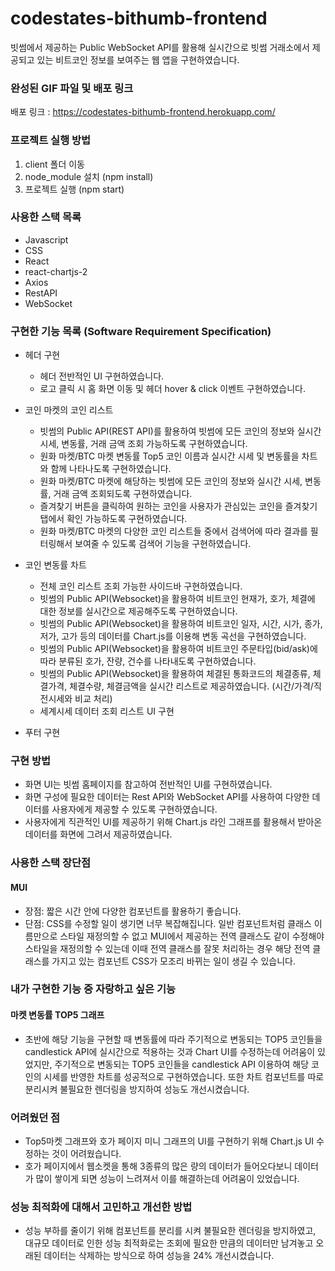 # codestates-bithumb-frontend

빗썸에서 제공하는 Public WebSocket API를 활용해 실시간으로 빗썸 거래소에서 제공되고 있는 비트코인 정보를 보여주는 웹 앱을 구현하였습니다.
<!-- 
코인 마켓의 코인 리스트
- 빗썸의 Public API(REST API)를 활용하여 빗썸에 모든 코인의 정보와 실시간 시세, 변동률, 거래 금액 조회가능하도록 구현하였습니다.
- 원화 마켓/BTC 마켓 변동률 Top5 코인 이름과 실시간 시세 및 변동률을 차트와 함께 나타나도록 구현하였습니다.
- 즐겨찾기 버튼을 클릭하여 원하는 코인을 사용자가 관심있는 코인을 즐겨찾기 탭에서 확인 가능하도록 구현하였습니다.
- 원화 마켓/BTC 마켓의 다양한 코인 리스트들 중에서 검색어에 따라 결과를 필터링해서 보여줄 수 있도록 검색어 기능을 구현하였습니다.

코인 변동률 차트
   - 전체 코인 리스트 조회 가능한 사이드바 구현하였습니다.
   - 빗썸의 Public API(Websocket)을 활용하여 비트코인 현재가, 호가, 체결에 대한 정보를 실시간으로 제공해주도록 구현하였습니다.
   - 빗썸의 Public API(Websocket)을 활용하여 비트코인 일자, 시간, 시가, 종가, 저가, 고가 등의 데이터를 Chart.js를 이용해 변동 곡선을 구현하였습니다.
   - 빗썸의 Public API(Websocket)을 활용하여 비트코인 주문타입(bid/ask)에 따라 분류된 호가, 잔량, 건수를 나타내도록 구현하였습니다.
   - 빗썸의 Public API(Websocket)을 활용하여 체결된 통화코드의 체결종류, 체결가격, 체결수량, 체결금액을 실시간 리스트로 제공하였습니다. -->

### 완성된 GIF 파일 및 배포 링크

<!-- ![Hnet-image](https://user-images.githubusercontent.com/67010327/161239205-d724f342-790a-4587-9197-967bf1ddba3a.gif) -->


배포 링크 : https://codestates-bithumb-frontend.herokuapp.com/

### 프로젝트 실행 방법
1. client 폴더 이동
2. node_module 설치 (npm install) 
3. 프로젝트 실행 (npm start) 

### 사용한 스택 목록
- Javascript
- CSS
- React
- react-chartjs-2
- Axios
- RestAPI
- WebSocket

### 구현한 기능 목록 (Software Requirement Specification)
- 헤더 구현 
    - 헤더 전반적인 UI 구현하였습니다.
    - 로고 클릭 시 홈 화면 이동 및 헤더 hover & click 이벤트 구현하였습니다.

- 코인 마켓의 코인 리스트
   - 빗썸의 Public API(REST API)를 활용하여 빗썸에 모든 코인의 정보와 실시간 시세, 변동률, 거래 금액 조회 가능하도록 구현하였습니다.
   - 원화 마켓/BTC 마켓 변동률 Top5 코인 이름과 실시간 시세 및 변동률을 차트와 함께 나타나도록 구현하였습니다.
   - 원화 마켓/BTC 마켓에 해당하는 빗썸에 모든 코인의 정보와 실시간 시세, 변동률, 거래 금액 조회되도록 구현하였습니다.
   - 즐겨찾기 버튼을 클릭하여 원하는 코인을 사용자가 관심있는 코인을 즐겨찾기 탭에서 확인 가능하도록 구현하였습니다.
   - 원화 마켓/BTC 마켓의 다양한 코인 리스트들 중에서 검색어에 따라 결과를 필터링해서 보여줄 수 있도록 검색어 기능을 구현하였습니다.
    

- 코인 변동률 차트 
   - 전체 코인 리스트 조회 가능한 사이드바 구현하였습니다.
   - 빗썸의 Public API(Websocket)을 활용하여 비트코인 현재가, 호가, 체결에 대한 정보를 실시간으로 제공해주도록 구현하였습니다.
   - 빗썸의 Public API(Websocket)을 활용하여 비트코인 일자, 시간, 시가, 종가, 저가, 고가 등의 데이터를 Chart.js를 이용해 변동 곡선을 구현하였습니다.
   - 빗썸의 Public API(Websocket)을 활용하여 비트코인 주문타입(bid/ask)에 따라 분류된 호가, 잔량, 건수를 나타내도록 구현하였습니다.
   - 빗썸의 Public API(Websocket)을 활용하여 체결된 통화코드의 체결종류, 체결가격, 체결수량, 체결금액을 실시간 리스트로 제공하였습니다. (시간/가격/직전시세와 비교 처리)
   - 세계시세 데이터 조회 리스트 UI 구현

    
- 푸터 구현


### 구현 방법
- 화면 UI는 빗썸 홈페이지를 참고하여 전반적인 UI를 구현하였습니다.
- 화면 구성에 필요한 데이터는 Rest API와 WebSocket API를 사용하여 다양한 데이터를 사용자에게 제공할 수 있도록 구현하였습니다.
- 사용자에게 직관적인 UI를 제공하기 위해 Chart.js 라인 그래프를 활용해서 받아온 데이터를 화면에 그려서 제공하였습니다.

### 사용한 스택 장단점
#### MUI
- 장점: 짧은 시간 안에 다양한 컴포넌트를 활용하기 좋습니다.
- 단점: CSS를 수정할 일이 생기면 너무 복잡해집니다. 일반 컴포넌트처럼 클래스 이름만으로 스타일 재정의할 수 없고 MUI에서 제공하는 전역 클래스도 같이 수정해야 스타일을 재정의할 수 있는데 이때 전역 클래스를 잘못 처리하는 경우 해당 전역 클래스를 가지고 있는 컴포넌트 CSS가 모조리 바뀌는 일이 생길 수 있습니다.


### 내가 구현한 기능 중 자랑하고 싶은 기능
#### 마켓 변동률 TOP5 그래프
- 초반에 해당 기능을 구현할 때 변동률에 따라 주기적으로 변동되는 TOP5 코인들을 candlestick API에 실시간으로 적용하는 것과 Chart UI를 수정하는데 어려움이 있었지만, 주기적으로 변동되는 TOP5 코인들을 candlestick API 이용하여 해당 코인의 시세를 반영한 차트를 성공적으로 구현하였습니다. 또한 차트 컴포넌트를 따로 분리시켜 불필요한 렌더링을 방지하여 성능도 개선시켰습니다.


### 어려웠던 점
- Top5마켓 그래프와 호가 페이지 미니 그래프의 UI를 구현하기 위해 Chart.js UI 수정하는 것이 어려웠습니다.
- 호가 페이지에서 웹소켓을 통해 3종류의 많은 량의 데이터가 들어오다보니 데이터가 많이 쌓이게 되면 성능이 느려져서 이를 해결하는데 어려움이 있었습니다.


### 성능 최적화에 대해서 고민하고 개선한 방법
- 성능 부하를 줄이기 위해 컴포넌트를 분리를 시켜 불필요한 렌더링을 방지하였고, 대규모 데이터로 인한 성능 최적화로는 조회에 필요한 만큼의 데이터만 남겨놓고 오래된 데이터는 삭제하는 방식으로 하여 성능을 24% 개선시켰습니다.
